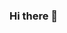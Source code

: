 ### Hi there 👋

<!--
**axdoof/axdoof** is a ✨ _special_ ✨ repository because its `README.md` (this file) appears on your GitHub profile.

Here are some ideas to get you started:

- 🔭 I’m currently working on ... Rektsky reborn
- 🌱 I’m currently learning ... Java
- 👯 I’m looking to collaborate on ... skidding or helping you shit on redesky with ebic bye pas
- 🤔 I’m looking for help with ...
- 💬 Ask me about ...
- 📫 How to reach me: ...
- 😄 Pronouns: ...
- ⚡ Fun fact: ...
-->
